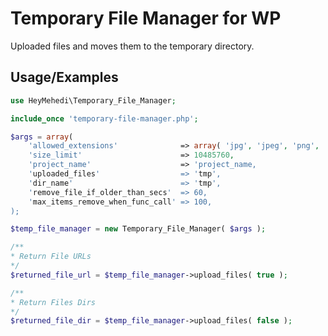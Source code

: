 
# Temporary File Manager for WP

Uploaded files and moves them to the temporary directory.




## Usage/Examples

```php
use HeyMehedi\Temporary_File_Manager;

include_once 'temporary-file-manager.php';
```

```php
$args = array(
    'allowed_extensions'              => array( 'jpg', 'jpeg', 'png', 'gif', 'bmp', 'JPG', 'JPEG', 'PNG', 'BMP' ),
    'size_limit'                      => 10485760,
    'project_name'                    => 'project_name,
    'uploaded_files'                  => 'tmp',
    'dir_name'                        => 'tmp',
    'remove_file_if_older_than_secs'  => 60,
    'max_items_remove_when_func_call' => 100,
);
```

```php
$temp_file_manager = new Temporary_File_Manager( $args );
```

```php
/**
* Return File URLs
*/
$returned_file_url = $temp_file_manager->upload_files( true );
```

```php
/**
* Return Files Dirs
*/
$returned_file_dir = $temp_file_manager->upload_files( false );
```
